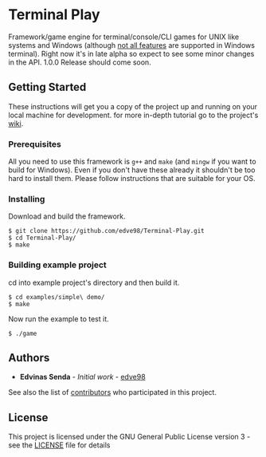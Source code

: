 # Terminal Play

Framework/game engine for terminal/console/CLI games for UNIX like systems and Windows (although [not all features](https://github.com/edve98/Terminal-Play/wiki/Windows) are supported in Windows terminal). Right now it's in late alpha so expect to see some minor changes in the API. 1.0.0 Release should come soon.

## Getting Started

These instructions will get you a copy of the project up and running on your local machine for development. for more in-depth tutorial go to the project's [wiki](https://github.com/edve98/Terminal-Play/wiki).

### Prerequisites

All you need to use this framework is `g++` and `make` (and `mingw` if you want to build for Windows). Even if you don't have these already it shouldn't be too hard to install them. Please follow instructions that are suitable for your OS.

### Installing

Download and build the framework.

```
$ git clone https://github.com/edve98/Terminal-Play.git
$ cd Terminal-Play/
$ make
```

### Building example project

cd into example project's directory and then build it.

```
$ cd examples/simple\ demo/
$ make
```

Now run the example to test it.

```
$ ./game
```

## Authors

* **Edvinas Senda** - *Initial work* - [edve98](https://github.com/edve98)

See also the list of [contributors](https://github.com/edve98/Terminal-Play/contributors) who participated in this project.

## License

This project is licensed under the GNU General Public License version 3 - see the [LICENSE](LICENSE) file for details
